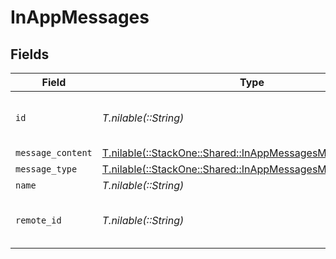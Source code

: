 # InAppMessages


## Fields

| Field                                                                                                            | Type                                                                                                             | Required                                                                                                         | Description                                                                                                      | Example                                                                                                          |
| ---------------------------------------------------------------------------------------------------------------- | ---------------------------------------------------------------------------------------------------------------- | ---------------------------------------------------------------------------------------------------------------- | ---------------------------------------------------------------------------------------------------------------- | ---------------------------------------------------------------------------------------------------------------- |
| `id`                                                                                                             | *T.nilable(::String)*                                                                                            | :heavy_minus_sign:                                                                                               | Unique identifier                                                                                                | 8187e5da-dc77-475e-9949-af0f1fa4e4e3                                                                             |
| `message_content`                                                                                                | [T.nilable(::StackOne::Shared::InAppMessagesMessageContent)](../../models/shared/inappmessagesmessagecontent.md) | :heavy_minus_sign:                                                                                               | N/A                                                                                                              |                                                                                                                  |
| `message_type`                                                                                                   | [T.nilable(::StackOne::Shared::InAppMessagesMessageType)](../../models/shared/inappmessagesmessagetype.md)       | :heavy_minus_sign:                                                                                               | N/A                                                                                                              |                                                                                                                  |
| `name`                                                                                                           | *T.nilable(::String)*                                                                                            | :heavy_minus_sign:                                                                                               | N/A                                                                                                              |                                                                                                                  |
| `remote_id`                                                                                                      | *T.nilable(::String)*                                                                                            | :heavy_minus_sign:                                                                                               | Provider's unique identifier                                                                                     | 8187e5da-dc77-475e-9949-af0f1fa4e4e3                                                                             |